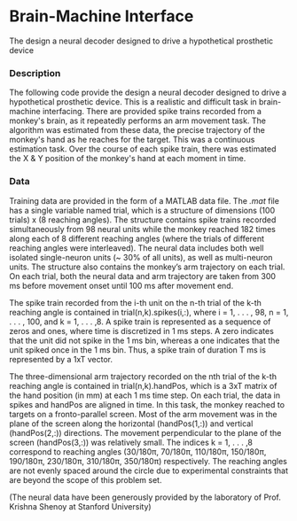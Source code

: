 # Brain-Machine Interface
The design a neural decoder designed to drive a hypothetical prosthetic device

### Description
The following code provide the design a neural decoder designed to drive a hypothetical prosthetic device. This is a realistic and difficult task in brain-machine interfacing. There are provided spike trains recorded from a monkey's brain, as it repeatedly performs an arm movement task. The algorithm was estimated from these data, the precise trajectory of the monkey's hand as he reaches for the target. This was a continuous estimation task. Over the course of each spike train, there was estimated the X & Y position of the monkey's hand at each moment in time.

### Data
Training data are provided in the form of a MATLAB data file. The *.mat* file has a single variable named trial, which is a structure of dimensions (100 trials) x (8 reaching angles). The structure contains spike trains recorded simultaneously from 98 neural units while the monkey reached 182 times along each of 8 different reaching angles (where the trials of different reaching angles were interleaved). The neural data includes both well isolated single-neuron units (~ 30% of all units), as well as multi-neuron units. The structure also contains the monkey’s arm trajectory on each trial. On each trial, both the neural data and arm trajectory are taken from 300 ms before movement onset until 100 ms after movement end.

The spike train recorded from the i-th unit on the n-th trial of the k-th reaching angle is contained in trial(n,k).spikes(i,:), where i = 1, . . . , 98, n = 1, . . . , 100, and k = 1, . . . ,8. A spike train is represented as a sequence of zeros and ones, where time is discretized in 1 ms steps. A zero indicates that the unit did not spike in the 1 ms bin, whereas a one indicates that the unit spiked once in the 1 ms bin. Thus, a spike train of duration T ms is represented by a 1xT vector.

The three-dimensional arm trajectory recorded on the nth trial of the k-th reaching angle is contained in trial(n,k).handPos, which is a 3xT matrix of the hand position (in mm) at each 1 ms time step. On each trial, the data in spikes and handPos are aligned in time. In this task, the monkey reached to targets on a fronto-parallel screen. Most of the arm movement was in the plane of the screen along the horizontal (handPos(1,:)) and vertical (handPos(2,:)) directions. The movement perpendicular to the plane of the screen (handPos(3,:)) was relatively small. The indices k = 1, . . . ,8 correspond to reaching angles (30/180π, 70/180π, 110/180π, 150/180π, 190/180π,
230/180π, 310/180π, 350/180π) respectively. The reaching angles are not evenly spaced around the circle due to experimental constraints that are beyond the scope of this problem set.

(The neural data have been generously provided by the laboratory of Prof. Krishna Shenoy at Stanford University)

